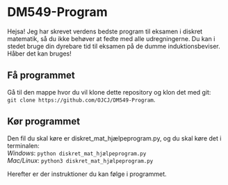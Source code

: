 # DM549-Program
Hejsa! Jeg har skrevet verdens bedste program til eksamen i diskret matematik, så du ikke behøver at fedte med alle udregningerne. Du kan i stedet bruge din dyrebare tid til eksamen på de dumme induktionsbeviser. Håber det kan bruges!

## Få programmet
Gå til den mappe hvor du vil klone dette repository og klon det med git:\
`git clone https://github.com/OJCJ/DM549-Program`.

## Kør programmet
Den fil du skal køre er diskret_mat_hjælpeprogram.py, og du skal køre det i terminalen:\
*Windows*: `python diskret_mat_hjælpeprogram.py`\
*Mac/Linux*: `python3 diskret_mat_hjælpeprogram.py`

Herefter er der instruktioner du kan følge i programmet.
